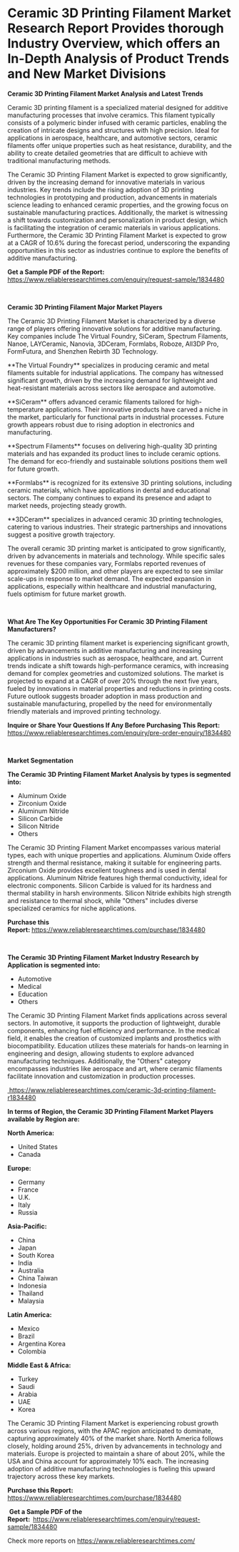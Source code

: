 <p><h1>Ceramic 3D Printing Filament Market Research Report Provides thorough Industry Overview, which offers an In-Depth Analysis of Product Trends and New Market Divisions</h1></p><p><strong>Ceramic 3D Printing Filament Market Analysis and Latest Trends</strong></p>
<p><p>Ceramic 3D printing filament is a specialized material designed for additive manufacturing processes that involve ceramics. This filament typically consists of a polymeric binder infused with ceramic particles, enabling the creation of intricate designs and structures with high precision. Ideal for applications in aerospace, healthcare, and automotive sectors, ceramic filaments offer unique properties such as heat resistance, durability, and the ability to create detailed geometries that are difficult to achieve with traditional manufacturing methods.</p><p>The Ceramic 3D Printing Filament Market is expected to grow significantly, driven by the increasing demand for innovative materials in various industries. Key trends include the rising adoption of 3D printing technologies in prototyping and production, advancements in materials science leading to enhanced ceramic properties, and the growing focus on sustainable manufacturing practices. Additionally, the market is witnessing a shift towards customization and personalization in product design, which is facilitating the integration of ceramic materials in various applications. Furthermore, the Ceramic 3D Printing Filament Market is expected to grow at a CAGR of 10.6% during the forecast period, underscoring the expanding opportunities in this sector as industries continue to explore the benefits of additive manufacturing.</p></p>
<p><strong>Get a Sample PDF of the Report:&nbsp;</strong> <a href="https://www.reliableresearchtimes.com/enquiry/request-sample/1834480?utm_campaign=2931&utm_medium=2&utm_source=Github&utm_content=ia&utm_term=01042025&utm_id=ceramic-3d-printing-filament">https://www.reliableresearchtimes.com/enquiry/request-sample/1834480</a></p>
<p>&nbsp;</p>
<p><strong>Ceramic 3D Printing Filament Major Market Players</strong></p>
<p><p>The Ceramic 3D Printing Filament Market is characterized by a diverse range of players offering innovative solutions for additive manufacturing. Key companies include The Virtual Foundry, SiCeram, Spectrum Filaments, Nanoe, LAYCeramic, Nanovia, 3DCeram, Formlabs, Roboze, All3DP Pro, FormFutura, and Shenzhen Rebirth 3D Technology.</p><p>**The Virtual Foundry** specializes in producing ceramic and metal filaments suitable for industrial applications. The company has witnessed significant growth, driven by the increasing demand for lightweight and heat-resistant materials across sectors like aerospace and automotive.</p><p>**SiCeram** offers advanced ceramic filaments tailored for high-temperature applications. Their innovative products have carved a niche in the market, particularly for functional parts in industrial processes. Future growth appears robust due to rising adoption in electronics and manufacturing.</p><p>**Spectrum Filaments** focuses on delivering high-quality 3D printing materials and has expanded its product lines to include ceramic options. The demand for eco-friendly and sustainable solutions positions them well for future growth.</p><p>**Formlabs** is recognized for its extensive 3D printing solutions, including ceramic materials, which have applications in dental and educational sectors. The company continues to expand its presence and adapt to market needs, projecting steady growth.</p><p>**3DCeram** specializes in advanced ceramic 3D printing technologies, catering to various industries. Their strategic partnerships and innovations suggest a positive growth trajectory.</p><p>The overall ceramic 3D printing market is anticipated to grow significantly, driven by advancements in materials and technology. While specific sales revenues for these companies vary, Formlabs reported revenues of approximately $200 million, and other players are expected to see similar scale-ups in response to market demand. The expected expansion in applications, especially within healthcare and industrial manufacturing, fuels optimism for future market growth.</p></p>
<p>&nbsp;</p>
<p><strong>What Are The Key Opportunities For Ceramic 3D Printing Filament Manufacturers?</strong></p>
<p><p>The ceramic 3D printing filament market is experiencing significant growth, driven by advancements in additive manufacturing and increasing applications in industries such as aerospace, healthcare, and art. Current trends indicate a shift towards high-performance ceramics, with increasing demand for complex geometries and customized solutions. The market is projected to expand at a CAGR of over 20% through the next five years, fueled by innovations in material properties and reductions in printing costs. Future outlook suggests broader adoption in mass production and sustainable manufacturing, propelled by the need for environmentally friendly materials and improved printing technology.</p></p>
<p><strong>Inquire or Share Your Questions If Any Before Purchasing This Report:</strong> <a href="https://www.reliableresearchtimes.com/enquiry/pre-order-enquiry/1834480?utm_campaign=2931&utm_medium=2&utm_source=Github&utm_content=ia&utm_term=01042025&utm_id=ceramic-3d-printing-filament">https://www.reliableresearchtimes.com/enquiry/pre-order-enquiry/1834480</a></p>
<p>&nbsp;</p>
<p><strong>Market Segmentation</strong></p>
<p><strong>The Ceramic 3D Printing Filament Market Analysis by types is segmented into:</strong></p>
<p><ul><li>Aluminum Oxide</li><li>Zirconium Oxide</li><li>Aluminum Nitride</li><li>Silicon Carbide</li><li>Silicon Nitride</li><li>Others</li></ul></p>
<p><p>The Ceramic 3D Printing Filament Market encompasses various material types, each with unique properties and applications. Aluminum Oxide offers strength and thermal resistance, making it suitable for engineering parts. Zirconium Oxide provides excellent toughness and is used in dental applications. Aluminum Nitride features high thermal conductivity, ideal for electronic components. Silicon Carbide is valued for its hardness and thermal stability in harsh environments. Silicon Nitride exhibits high strength and resistance to thermal shock, while "Others" includes diverse specialized ceramics for niche applications.</p></p>
<p><strong>Purchase this Report:&nbsp;</strong><a href="https://www.reliableresearchtimes.com/purchase/1834480?utm_campaign=2931&utm_medium=2&utm_source=Github&utm_content=ia&utm_term=01042025&utm_id=ceramic-3d-printing-filament">https://www.reliableresearchtimes.com/purchase/1834480</a></p>
<p>&nbsp;</p>
<p><strong>The Ceramic 3D Printing Filament Market Industry Research by Application is segmented into:</strong></p>
<p><ul><li>Automotive</li><li>Medical</li><li>Education</li><li>Others</li></ul></p>
<p><p>The Ceramic 3D Printing Filament Market finds applications across several sectors. In automotive, it supports the production of lightweight, durable components, enhancing fuel efficiency and performance. In the medical field, it enables the creation of customized implants and prosthetics with biocompatibility. Education utilizes these materials for hands-on learning in engineering and design, allowing students to explore advanced manufacturing techniques. Additionally, the "Others" category encompasses industries like aerospace and art, where ceramic filaments facilitate innovation and customization in production processes.</p></p>
<p><a href="https://www.reliableresearchtimes.com/ceramic-3d-printing-filament-r1834480?utm_campaign=2931&utm_medium=2&utm_source=Github&utm_content=ia&utm_term=01042025&utm_id=ceramic-3d-printing-filament">&nbsp;https://www.reliableresearchtimes.com/ceramic-3d-printing-filament-r1834480</a></p>
<p><strong>In terms of Region, the Ceramic 3D Printing Filament Market Players available by Region are:</strong></p>
<p>
    <p> <strong> North America: </strong>
        <ul>
            <li>United States</li>
            <li>Canada</li>
        </ul>
        </p> 
    <p> <strong> Europe: </strong>
        <ul>
            <li>Germany</li>
            <li>France</li>
            <li>U.K.</li>
            <li>Italy</li>
            <li>Russia</li>
        </ul>
        </p> 
    <p> <strong> Asia-Pacific: </strong>
        <ul>
            <li>China</li>
            <li>Japan</li>
            <li>South Korea</li>
            <li>India</li>
            <li>Australia</li>
            <li>China Taiwan</li>
            <li>Indonesia</li>
            <li>Thailand</li>
            <li>Malaysia</li>
        </ul>
        </p> 
    <p> <strong> Latin America: </strong>
        <ul>
            <li>Mexico</li>
            <li>Brazil</li>
            <li>Argentina Korea</li>
            <li>Colombia</li>
        </ul>
        </p> 
    <p> <strong> Middle East & Africa: </strong>
        <ul>
            <li>Turkey</li>
            <li>Saudi</li>
            <li>Arabia</li>
            <li>UAE</li>
            <li>Korea</li>
        </ul>
    </p>
    </p>
<p><p>The Ceramic 3D Printing Filament Market is experiencing robust growth across various regions, with the APAC region anticipated to dominate, capturing approximately 40% of the market share. North America follows closely, holding around 25%, driven by advancements in technology and materials. Europe is projected to maintain a share of about 20%, while the USA and China account for approximately 10% each. The increasing adoption of additive manufacturing technologies is fueling this upward trajectory across these key markets.</p></p>
<p><strong>Purchase this Report: </strong><a href="https://www.reliableresearchtimes.com/purchase/1834480?utm_campaign=2931&utm_medium=2&utm_source=Github&utm_content=ia&utm_term=01042025&utm_id=ceramic-3d-printing-filament">https://www.reliableresearchtimes.com/purchase/1834480</a></p>
<p>&nbsp;<strong>Get a Sample PDF of the Report:&nbsp;&nbsp;</strong><a href="https://www.reliableresearchtimes.com/enquiry/request-sample/1834480?utm_campaign=2931&utm_medium=2&utm_source=Github&utm_content=ia&utm_term=01042025&utm_id=ceramic-3d-printing-filament">https://www.reliableresearchtimes.com/enquiry/request-sample/1834480</a></p>
<p><strong></strong></p>
<p>Check more reports on <a href="https://www.reliableresearchtimes.com/?utm_campaign=2931&utm_medium=2&utm_source=Github&utm_content=ia&utm_term=01042025&utm_id=ceramic-3d-printing-filament">https://www.reliableresearchtimes.com/</a></p>